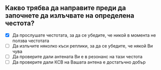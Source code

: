 ## Какво трябва да направите преди да започнете да излъчвате на определена честота?

<!-- Верният отговор е отбелязан с [X] -->

- [X] Да прослушате честотата, за да се убедите, че никой в момента не ползва честотата
- [ ] Да излъчите няколко къси реплики, за да се убедите, че някой Ви чува
- [ ] Да проверите дали антената Ви е в резонанс на тази честота
- [ ] Да проверите дали КСВ на Вашата антена е достатъчно добър
